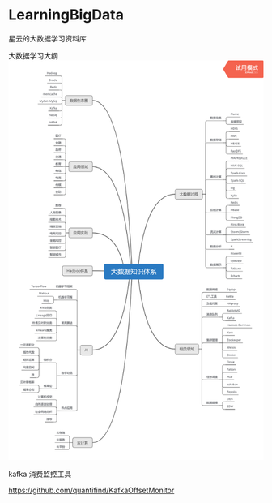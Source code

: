 # LearningBigData
星云的大数据学习资料库

大数据学习大纲
<img src="https://github.com/geekxingyun/LearningBigData/blob/master/%E5%A4%A7%E6%95%B0%E6%8D%AE%E7%9F%A5%E8%AF%86%E4%BD%93%E7%B3%BB.png">

kafka 消费监控工具

https://github.com/quantifind/KafkaOffsetMonitor
